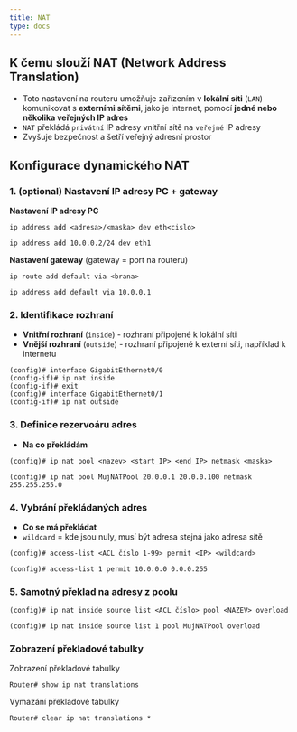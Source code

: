 ```yaml
---
title: NAT
type: docs
---
```


## K čemu slouží NAT (Network Address Translation)

- Toto nastavení na routeru umožňuje zařízením v **lokální síti** (`LAN`) komunikovat s **externími sítěmi**, jako je internet, pomocí **jedné nebo několika veřejných IP adres**
- `NAT` překládá `privátní` IP adresy vnitřní sítě na `veřejné` IP adresy
- Zvyšuje bezpečnost a šetří veřejný adresní prostor

## Konfigurace dynamického NAT

### 1. (optional) Nastavení IP adresy PC + gateway

**Nastavení IP adresy PC**

```
ip address add <adresa>/<maska> dev eth<cislo>

ip address add 10.0.0.2/24 dev eth1
```

**Nastavení gateway** (gateway = port na routeru)

```
ip route add default via <brana>

ip address add default via 10.0.0.1
```

### 2. Identifikace rozhraní

- **Vnitřní rozhraní** (`inside`) - rozhraní připojené k lokální síti
- **Vnější rozhraní** (`outside`) - rozhraní připojené k externí síti, například k internetu

```
(config)# interface GigabitEthernet0/0
(config-if)# ip nat inside
(config-if)# exit
(config)# interface GigabitEthernet0/1
(config-if)# ip nat outside
```

### 3. Definice rezervoáru adres

- **Na co překládám**

```
(config)# ip nat pool <nazev> <start_IP> <end_IP> netmask <maska>

(config)# ip nat pool MujNATPool 20.0.0.1 20.0.0.100 netmask 255.255.255.0
```

### 4. Vybrání překládaných adres

- **Co se má překládat**
- `wildcard` = kde jsou nuly, musí být adresa stejná jako adresa sítě

```
(config)# access-list <ACL číslo 1-99> permit <IP> <wildcard>

(config)# access-list 1 permit 10.0.0.0 0.0.0.255
```

### 5. Samotný překlad na adresy z poolu

```
(config)# ip nat inside source list <ACL číslo> pool <NAZEV> overload

(config)# ip nat inside source list 1 pool MujNATPool overload
```

### Zobrazení překladové tabulky

Zobrazení překladové tabulky

```
Router# show ip nat translations
```

Vymazání překladové tabulky

```
Router# clear ip nat translations *
```
